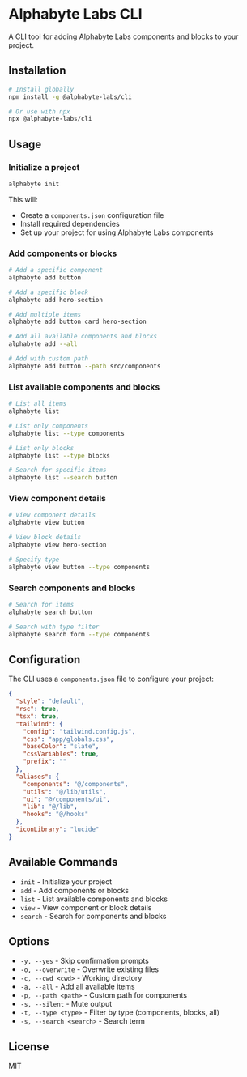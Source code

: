# Alphabyte Labs CLI

A CLI tool for adding Alphabyte Labs components and blocks to your project.

## Installation

```bash
# Install globally
npm install -g @alphabyte-labs/cli

# Or use with npx
npx @alphabyte-labs/cli
```

## Usage

### Initialize a project

```bash
alphabyte init
```

This will:
- Create a `components.json` configuration file
- Install required dependencies
- Set up your project for using Alphabyte Labs components

### Add components or blocks

```bash
# Add a specific component
alphabyte add button

# Add a specific block
alphabyte add hero-section

# Add multiple items
alphabyte add button card hero-section

# Add all available components and blocks
alphabyte add --all

# Add with custom path
alphabyte add button --path src/components
```

### List available components and blocks

```bash
# List all items
alphabyte list

# List only components
alphabyte list --type components

# List only blocks
alphabyte list --type blocks

# Search for specific items
alphabyte list --search button
```

### View component details

```bash
# View component details
alphabyte view button

# View block details
alphabyte view hero-section

# Specify type
alphabyte view button --type components
```

### Search components and blocks

```bash
# Search for items
alphabyte search button

# Search with type filter
alphabyte search form --type components
```

## Configuration

The CLI uses a `components.json` file to configure your project:

```json
{
  "style": "default",
  "rsc": true,
  "tsx": true,
  "tailwind": {
    "config": "tailwind.config.js",
    "css": "app/globals.css",
    "baseColor": "slate",
    "cssVariables": true,
    "prefix": ""
  },
  "aliases": {
    "components": "@/components",
    "utils": "@/lib/utils",
    "ui": "@/components/ui",
    "lib": "@/lib",
    "hooks": "@/hooks"
  },
  "iconLibrary": "lucide"
}
```

## Available Commands

- `init` - Initialize your project
- `add` - Add components or blocks
- `list` - List available components and blocks
- `view` - View component or block details
- `search` - Search for components and blocks

## Options

- `-y, --yes` - Skip confirmation prompts
- `-o, --overwrite` - Overwrite existing files
- `-c, --cwd <cwd>` - Working directory
- `-a, --all` - Add all available items
- `-p, --path <path>` - Custom path for components
- `-s, --silent` - Mute output
- `-t, --type <type>` - Filter by type (components, blocks, all)
- `-s, --search <search>` - Search term

## License

MIT
